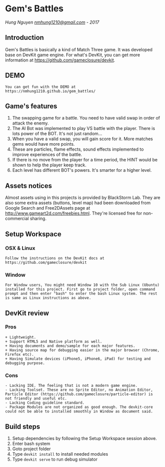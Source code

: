 Gem's Battles
===========================
*Hung Nguyen <nmhung1210@gmail.com> - 2017*


## Introduction

Gem's Battles is basically a kind of Match Three game. It was developed base on DevKit game engine. For what's DevKit, you can get more information at https://github.com/gameclosure/devkit.

## DEMO
    You can get fun with the DEMO at https://nmhung1210.github.io/gem_battles/


## Game's features
1. The swapping game for a battle. You need to have valid swap in order of attack the enemy.
2. The AI Bot was implemented to play VS battle with the player. There is lots power of the BOT. It's not just random...
3. When you have a valid swap, you will gain score for it. More matches gems would have more points.
4. These are particles, flame effects, sound effects implemented to improve experiences of the battle.
5. If there is no move from the player for a time period, the HINT would be shown to help the player keep track.
6. Each level has different BOT's powers. It's smarter for a higher level.

## Assets notices

Almost assets using in this projects is provided by BlackStorm Lab. They are also some extra assets (buttons, level map) had been downloaded from Google Search and Free2DAssets page at http://www.gameart2d.com/freebies.html. They're licensed free for non-commercial sharing. 

## Setup Workspace

### OSX & Linux
    Follow the instructions on the DevKit docs at https://github.com/gameclosure/devkit

### Window
    For Window users, You might need Window 10 with the Sub Linux (Ubuntu) installed for this project. First go to project folder, open command prompt and then enter "bash" to enter the bash Linux system. The rest is same as Linux instructions as above.

## DevKit review
### Pros
    + Lightweight.
    + Support HTML5 and Native platform as well.
    + Having documents and demo/sample for each major features.
    + Having source map for debugging easier in the major browser (Chrome, Firefox etc).
    + Having Simulate devices (iPhone5, iPhone6, iPad) for testing and debugging purpose.

### Cons
    - Lacking IDE. The feeling that is not a modern game engine.
    - Lacking Toolset. These are no Sprite Editor, no Animation Editor, Particle Editor (https://github.com/gameclosure/particle-editor) is not friendly and useful etc.
    - Lacking Coding guideline standard.
    - Package Modules are not organized as good enough. The devkit-core could not be able to installed smoothly in Window as document said.

## Build steps
1. Setup dependencies by following the Setup Workspace session above.
2. Enter bash system
3. Goto project folder
4. Type `devkit install` to install needed modules
5. Type `devkit serve` to run debug simulator
